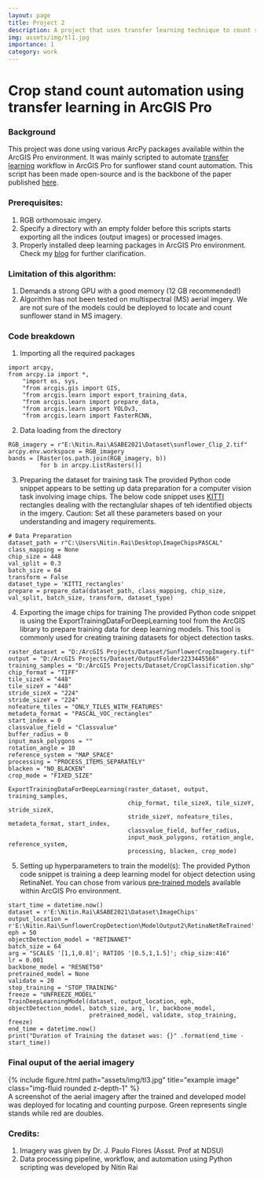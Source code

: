 ```yaml
---
layout: page
title: Project 2
description: A project that uses transfer learning technique to count sunflower stands in drone-acquired imagery
img: assets/img/tl1.jpg
importance: 1
category: work
---
```


# Crop stand count automation using transfer learning in ArcGIS Pro

### Background

This project was done using various ArcPy packages available within the ArcGIS Pro environment. It was mainly scripted to automate [transfer learning](https://pro.arcgis.com/en/pro-app/latest/tool-reference/image-analyst/train-deep-learning-model.htm) workflow in ArcGIS Pro for sunflower stand count automation. This script has been made open-source and is the backbone of the paper published [here](https://elibrary.asabe.org/abstract.asp?aid=52515). 

### Prerequisites:

1. RGB orthomosaic imgery.
2. Specify a directory with an empty folder before this scripts starts exporting all the indices (output images) or processed images.
3. Properly installed deep learning packages in ArcGIS Pro environment. Check my [blog](https://nitin-dominic.github.io/NR/blog/2020/ArcGISPro/) for further clarification.

### Limitation of this algorithm:

1. Demands a strong GPU with a good memory (12 GB recommended!)
2. Algorithm has not been tested on multispectral (MS) aerial imgery. We are not sure of the models could be deployed to locate and count sunflower stand in MS imagery. 

### Code breakdown
1. Importing all the required packages
```
import arcpy,
from arcpy.ia import *,
    "import os, sys,
    "from arcgis.gis import GIS,
    "from arcgis.learn import export_training_data,
    "from arcgis.learn import prepare_data,
    "from arcgis.learn import YOLOv3,
    "from arcgis.learn import FasterRCNN,
```
2. Data loading from the directory
```
RGB_imagery = r"E:\Nitin.Rai\ASABE2021\Dataset\sunflower_Clip_2.tif"
arcpy.env.workspace = RGB_imagery
bands = [Raster(os.path.join(RGB_imagery, b))
         for b in arcpy.ListRasters()]
```
3. Preparing the dataset for training task
The provided Python code snippet appears to be setting up data preparation for a computer vision task involving image chips. The below code snippet uses [KITTI](https://www.cvlibs.net/datasets/kitti/) rectangles dealing with the rectanglular shapes of teh identified objects in the imgery. Caution: Set all these parameters based on your understanding and imagery requirements.
```
# Data Preparation
dataset_path = r"C:\Users\Nitin.Rai\Desktop\ImageChipsPASCAL"
class_mapping = None
chip_size = 448
val_split = 0.3
batch_size = 64
transform = False
dataset_type = 'KITTI_rectangles'
prepare = prepare_data(dataset_path, class_mapping, chip_size, val_split, batch_size, transform, dataset_type)

```
4. Exporting the image chips for training
The provided Python code snippet is using the ExportTrainingDataForDeepLearning tool from the ArcGIS library to prepare training data for deep learning models. This tool is commonly used for creating training datasets for object detection tasks.
```
raster_dataset = "D:/ArcGIS Projects/Dataset/SunflowerCropImagery.tif"
output = "D:/ArcGIS Projects/Dataset/OutputFolder2233445566"
training_samples = "D:/ArcGIS Projects/Dataset/CropClassification.shp"
chip_format = "TIFF"
tile_sizeX = "448"
tile_sizeY = "448"
stride_sizeX = "224"
stride_sizeY = "224"
nofeature_tiles = "ONLY_TILES_WITH_FEATURES"
metadeta_format = "PASCAL_VOC_rectangles"
start_index = 0
classvalue_field = "Classvalue"
buffer_radius = 0
input_mask_polygons = ""
rotation_angle = 10
reference_system = "MAP_SPACE"
processing = "PROCESS_ITEMS_SEPARATELY"
blacken = "NO_BLACKEN"
crop_mode = "FIXED_SIZE"

ExportTrainingDataForDeepLearning(raster_dataset, output, training_samples,
                                  chip_format, tile_sizeX, tile_sizeY, stride_sizeX,
                                  stride_sizeY, nofeature_tiles, metadeta_format, start_index, 
                                  classvalue_field, buffer_radius, 
                                  input_mask_polygons, rotation_angle, reference_system,
                                  processing, blacken, crop_mode)
```


5. Setting up hyperparameters to train the model(s):
The provided Python code snippet is training a deep learning model for object detection using RetinaNet. You can chose from various [pre-trained models](https://www.esri.com/en-us/arcgis/deep-learning-models) available within ArcGIS Pro environment. 

```
start_time = datetime.now()
dataset = r'E:\Nitin.Rai\ASABE2021\Dataset\ImageChips'
output_location = r'E:\Nitin.Rai\SunflowerCropDetection\ModelOutput2\RetinaNetReTrained'
eph = 50
objectDetection_model = "RETINANET"
batch_size = 64
arg = "SCALES '[1,1,0.8]'; RATIOS '[0.5,1,1.5]'; chip_size:416"
lr = 0.001
backbone_model = "RESNET50"
pretrained_model = None
validate = 20
stop_training = "STOP_TRAINING"
freeze = "UNFREEZE_MODEL"
TrainDeepLearningModel(dataset, output_location, eph, objectDetection_model, batch_size, arg, lr, backbone_model,
                       pretrained_model, validate, stop_training, freeze)
end_time = datetime.now()
print("Duration of Training the dataset was: {}" .format(end_time - start_time))
```

### Final ouput of the aerial imagery 

<div class="row">
    <div class="col-sm mt-3 mt-md-0">
        {% include figure.html path="assets/img/tl3.jpg" title="example image" class="img-fluid rounded z-depth-1" %}
    </div>
</div>
<div class="caption">
    A screenshot of the aerial imagery after the trained and developed model was deployed for locating and counting purpose. Green represents single stands while red are doubles.
</div>

### Credits:

1. Imagery was given by Dr. J. Paulo Flores (Assst. Prof at NDSU)
2. Data processing pipeline, workflow, and automation using Python scripting was developed by Nitin Rai
